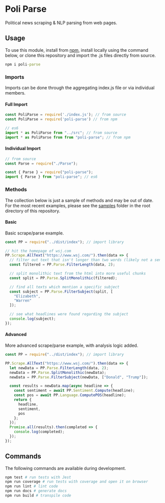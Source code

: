 # Poli Parse

Political news scraping & NLP parsing from web pages.

## Usage

To use this module, install from [npm](https://www.npmjs.com/package/poli-parse), install locally using the command below, or clone this repository and import the .js files directly from source.

```cmd
npm i poli-parse
```

### Imports

Imports can be done through the aggregating index.js file or via individual members.

#### Full Import

```js
const PoliParse = require('./index.js'); // from source
const PoliParse = require('poli-parse') // from npm

// es6
import * as PoliParse from "../src"; // from source
import * as PoliParse from from "poli-parse"; // from npm
```

#### Individual Import

```js
// from source
const Parse = require("./Parse");

const { Parse } = require("poli-parse");
import { Parse } from "poli-parse"; // es6
```

### Methods

The collection below is just a sample of methods and may be out of date. For the most recent examples, please see the [samples](samples/) folder in the root directory of this repository.

#### Basic

Basic scrape/parse example.

```js
const PP = require("../dist/index"); // import library

// hit the homepage of wsj.com
PP.Scrape.AllText("https://www.wsj.com/").then(data => {
  // filter out text that isn't longer than two words (likely not a sentence)
  const filtered = PP.Parse.FilterLength(data, 2);

  // split monolithic text from the html into more useful chunks
  const split = PP.Parse.SplitMonolithic(filtered);

  // find all texts which mention a specific subject
  const subject = PP.Parse.FilterSubject(split, [
    "Elizabeth",
    "Warren"
  ]);

  // see what headlines were found regarding the subject
  console.log(subject);
});
```

#### Advanced

More advanced scrape/parse example, with analysis logic added.

```js
const PP = require("../dist/index"); // import library

PP.Scrape.AllText("https://www.wsj.com/").then(data => {
  let newData = PP.Parse.FilterLength(data, 2);
  newData = PP.Parse.SplitMonolithic(newData);
  newData = PP.Parse.FilterSubject(newData, ["Donald", "Trump"]);

  const results = newData.map(async headline => {
    const sentiment = await PP.Sentiment.Compute(headline);
    const pos = await PP.Language.ComputePOS(headline);
    return {
      headline,
      sentiment,
      pos
    };
  });
  Promise.all(results).then(completed => {
    console.log(completed);
  });
});
```

## Commands

The following commands are available during development.

```sh
npm test # run tests with Jest
npm run coverage # run tests with coverage and open it on browser
npm run lint # lint code
npm run docs # generate docs
npm run build # transpile code
```
